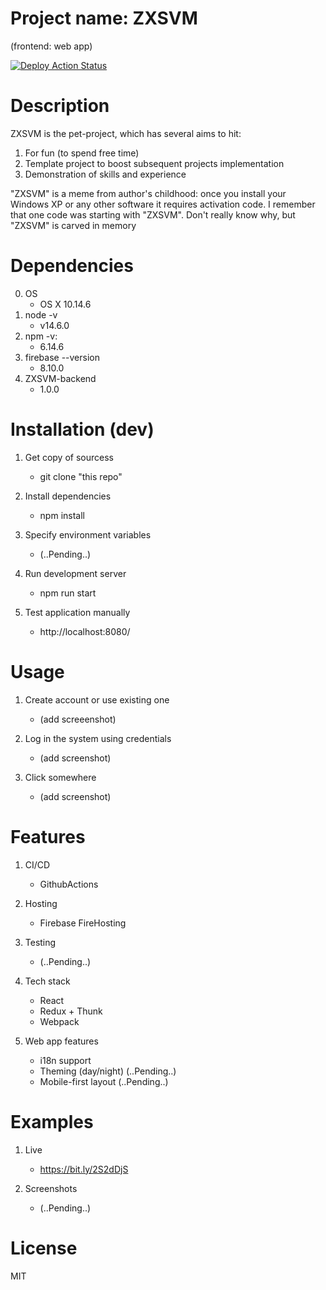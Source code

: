 # Project name: ZXSVM 
(frontend: web app)

[![Deploy Action Status](https://github.com/evasyuk/project-zxsvm/workflows/Node.js%20CI/badge.svg)](https://github.com/evasyuk/project-zxsvm/actions)

# Description
ZXSVM is the pet-project, which has several aims to hit:
1. For fun (to spend free time)
2. Template project to boost subsequent projects implementation
3. Demonstration of skills and experience 

"ZXSVM" is a meme from author's childhood: once you install your Windows XP or any other software it requires activation code. I remember that one code was starting with "ZXSVM". Don't really know why, but "ZXSVM" is carved in memory

# Dependencies
0. OS
    - OS X 10.14.6
1. node -v
    - v14.6.0
2. npm -v:
    - 6.14.6
3. firebase --version
    - 8.10.0
4. ZXSVM-backend 
    - 1.0.0

# Installation (dev)
1. Get copy of sourcess
    - git clone "this repo"

2. Install dependencies
    - npm install

3. Specify environment variables
    - (..Pending..)

4. Run development server
    - npm run start

5. Test application manually
    - http://localhost:8080/

# Usage
1. Create account or use existing one
    - (add screeenshot)

2. Log in the system using credentials
    - (add screenshot)

3. Click somewhere
    - (add screenshot)

# Features
1. CI/CD
    - GithubActions

2. Hosting
    - Firebase FireHosting

3. Testing
    - (..Pending..)

4. Tech stack
    - React
    - Redux + Thunk
    - Webpack

5. Web app features
    - i18n support 
    - Theming (day/night) (..Pending..)
    - Mobile-first layout (..Pending..)

# Examples
1. Live
    - https://bit.ly/2S2dDjS

2. Screenshots
    - (..Pending..)

# License
MIT

